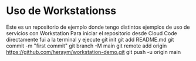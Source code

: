 # Uso de Workstationss

Este es un repositorio de ejemplo donde tengo distintos ejemplos de uso de servicios con Workstation
Para iniciar el repositorio desde Cloud Code directamente fui a la terminal y ejecute
git init
git add README.md
git commit -m "first commit"
git branch -M main
git remote add origin https://github.com/heraym/workstation-demo.git
git push -u origin main